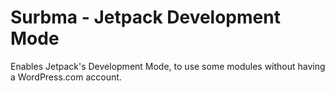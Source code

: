Surbma - Jetpack Development Mode
=================================

Enables Jetpack's Development Mode, to use some modules without having a WordPress.com account.
